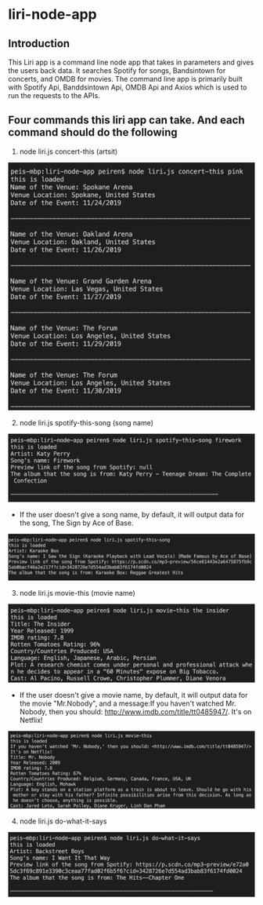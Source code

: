# liri-node-app

## Introduction
This Liri app is a command line node app that takes in parameters and gives the users back data. It searches Spotify for songs, Bandsintown for concerts, and OMDB for movies. The command line app is primarily built with Spotify Api, Banddsintown Api, OMDB Api and Axios which is used to run the requests to the APIs.

## Four commands this liri app can take. And each command should do the following
1. node liri.js concert-this (artsit)
<img src="screenshots/concertThis.png">

2. node liri.js spotify-this-song (song name)
<img src="screenshots/spotifyThis.png">

* If the user doesn't give a song name, by default, it will output data for the song, The Sign by Ace of Base.
<img src="screenshots/noSong.png">

3. node liri.js movie-this (movie name)
<img src="screenshots/movieThis.png">

* If the user doesn't give a movie name, by default, it will output data for the movie "Mr.Nobody", and a message:If you haven't watched Mr. Nobody, then you should: <http://www.imdb.com/title/tt0485947/>. It's on Netflix!

<img src="screenshots/noMInput.png">

4. node liri.js do-what-it-says 
<img src="screenshots/doWhatItsays.png">
